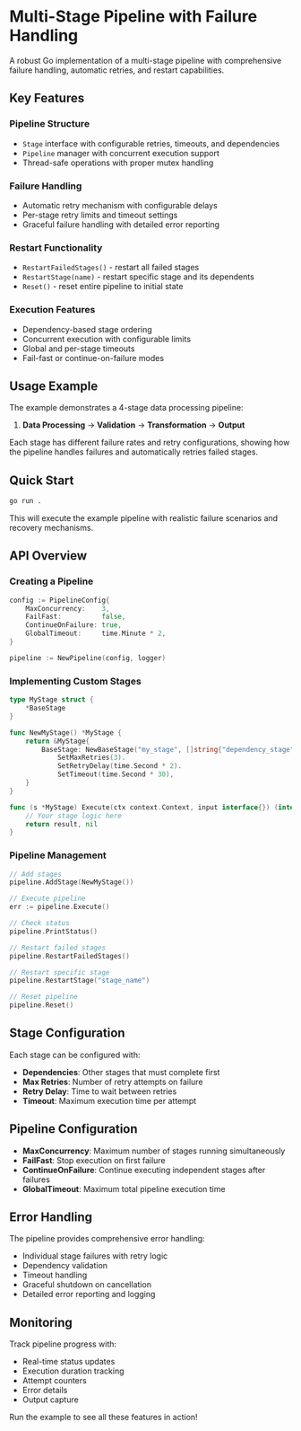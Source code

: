 # Multi-Stage Pipeline with Failure Handling

A robust Go implementation of a multi-stage pipeline with comprehensive failure handling, automatic retries, and restart capabilities.

## Key Features

### Pipeline Structure
- `Stage` interface with configurable retries, timeouts, and dependencies
- `Pipeline` manager with concurrent execution support
- Thread-safe operations with proper mutex handling

### Failure Handling
- Automatic retry mechanism with configurable delays
- Per-stage retry limits and timeout settings
- Graceful failure handling with detailed error reporting

### Restart Functionality
- `RestartFailedStages()` - restart all failed stages
- `RestartStage(name)` - restart specific stage and its dependents
- `Reset()` - reset entire pipeline to initial state

### Execution Features
- Dependency-based stage ordering
- Concurrent execution with configurable limits
- Global and per-stage timeouts
- Fail-fast or continue-on-failure modes

## Usage Example

The example demonstrates a 4-stage data processing pipeline:
1. **Data Processing** → **Validation** → **Transformation** → **Output**

Each stage has different failure rates and retry configurations, showing how the pipeline handles failures and automatically retries failed stages.

## Quick Start

```bash
go run .
```

This will execute the example pipeline with realistic failure scenarios and recovery mechanisms.

## API Overview

### Creating a Pipeline

```go
config := PipelineConfig{
    MaxConcurrency:    3,
    FailFast:          false,
    ContinueOnFailure: true,
    GlobalTimeout:     time.Minute * 2,
}

pipeline := NewPipeline(config, logger)
```

### Implementing Custom Stages

```go
type MyStage struct {
    *BaseStage
}

func NewMyStage() *MyStage {
    return &MyStage{
        BaseStage: NewBaseStage("my_stage", []string{"dependency_stage"}).
            SetMaxRetries(3).
            SetRetryDelay(time.Second * 2).
            SetTimeout(time.Second * 30),
    }
}

func (s *MyStage) Execute(ctx context.Context, input interface{}) (interface{}, error) {
    // Your stage logic here
    return result, nil
}
```

### Pipeline Management

```go
// Add stages
pipeline.AddStage(NewMyStage())

// Execute pipeline
err := pipeline.Execute()

// Check status
pipeline.PrintStatus()

// Restart failed stages
pipeline.RestartFailedStages()

// Restart specific stage
pipeline.RestartStage("stage_name")

// Reset pipeline
pipeline.Reset()
```

## Stage Configuration

Each stage can be configured with:
- **Dependencies**: Other stages that must complete first
- **Max Retries**: Number of retry attempts on failure
- **Retry Delay**: Time to wait between retries
- **Timeout**: Maximum execution time per attempt

## Pipeline Configuration

- **MaxConcurrency**: Maximum number of stages running simultaneously
- **FailFast**: Stop execution on first failure
- **ContinueOnFailure**: Continue executing independent stages after failures
- **GlobalTimeout**: Maximum total pipeline execution time

## Error Handling

The pipeline provides comprehensive error handling:
- Individual stage failures with retry logic
- Dependency validation
- Timeout handling
- Graceful shutdown on cancellation
- Detailed error reporting and logging

## Monitoring

Track pipeline progress with:
- Real-time status updates
- Execution duration tracking
- Attempt counters
- Error details
- Output capture

Run the example to see all these features in action!